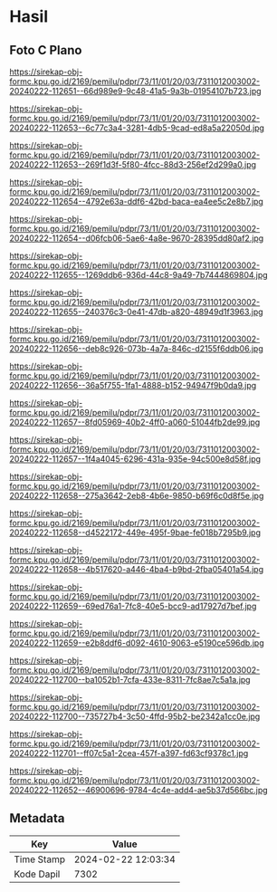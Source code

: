 # Hasil

## Foto C Plano

https://sirekap-obj-formc.kpu.go.id/2169/pemilu/pdpr/73/11/01/20/03/7311012003002-20240222-112651--66d989e9-9c48-41a5-9a3b-01954107b723.jpg

https://sirekap-obj-formc.kpu.go.id/2169/pemilu/pdpr/73/11/01/20/03/7311012003002-20240222-112653--6c77c3a4-3281-4db5-9cad-ed8a5a22050d.jpg

https://sirekap-obj-formc.kpu.go.id/2169/pemilu/pdpr/73/11/01/20/03/7311012003002-20240222-112653--269f1d3f-5f80-4fcc-88d3-256ef2d299a0.jpg

https://sirekap-obj-formc.kpu.go.id/2169/pemilu/pdpr/73/11/01/20/03/7311012003002-20240222-112654--4792e63a-ddf6-42bd-baca-ea4ee5c2e8b7.jpg

https://sirekap-obj-formc.kpu.go.id/2169/pemilu/pdpr/73/11/01/20/03/7311012003002-20240222-112654--d06fcb06-5ae6-4a8e-9670-28395dd80af2.jpg

https://sirekap-obj-formc.kpu.go.id/2169/pemilu/pdpr/73/11/01/20/03/7311012003002-20240222-112655--1269ddb6-936d-44c8-9a49-7b7444869804.jpg

https://sirekap-obj-formc.kpu.go.id/2169/pemilu/pdpr/73/11/01/20/03/7311012003002-20240222-112655--240376c3-0e41-47db-a820-48949d1f3963.jpg

https://sirekap-obj-formc.kpu.go.id/2169/pemilu/pdpr/73/11/01/20/03/7311012003002-20240222-112656--deb8c926-073b-4a7a-846c-d2155f6ddb06.jpg

https://sirekap-obj-formc.kpu.go.id/2169/pemilu/pdpr/73/11/01/20/03/7311012003002-20240222-112656--36a5f755-1fa1-4888-b152-94947f9b0da9.jpg

https://sirekap-obj-formc.kpu.go.id/2169/pemilu/pdpr/73/11/01/20/03/7311012003002-20240222-112657--8fd05969-40b2-4ff0-a060-51044fb2de99.jpg

https://sirekap-obj-formc.kpu.go.id/2169/pemilu/pdpr/73/11/01/20/03/7311012003002-20240222-112657--1f4a4045-6296-431a-935e-94c500e8d58f.jpg

https://sirekap-obj-formc.kpu.go.id/2169/pemilu/pdpr/73/11/01/20/03/7311012003002-20240222-112658--275a3642-2eb8-4b6e-9850-b69f6c0d8f5e.jpg

https://sirekap-obj-formc.kpu.go.id/2169/pemilu/pdpr/73/11/01/20/03/7311012003002-20240222-112658--d4522172-449e-495f-9bae-fe018b7295b9.jpg

https://sirekap-obj-formc.kpu.go.id/2169/pemilu/pdpr/73/11/01/20/03/7311012003002-20240222-112658--4b517620-a446-4ba4-b9bd-2fba05401a54.jpg

https://sirekap-obj-formc.kpu.go.id/2169/pemilu/pdpr/73/11/01/20/03/7311012003002-20240222-112659--69ed76a1-7fc8-40e5-bcc9-ad17927d7bef.jpg

https://sirekap-obj-formc.kpu.go.id/2169/pemilu/pdpr/73/11/01/20/03/7311012003002-20240222-112659--e2b8ddf6-d092-4610-9063-e5190ce596db.jpg

https://sirekap-obj-formc.kpu.go.id/2169/pemilu/pdpr/73/11/01/20/03/7311012003002-20240222-112700--ba1052b1-7cfa-433e-8311-7fc8ae7c5a1a.jpg

https://sirekap-obj-formc.kpu.go.id/2169/pemilu/pdpr/73/11/01/20/03/7311012003002-20240222-112700--735727b4-3c50-4ffd-95b2-be2342a1cc0e.jpg

https://sirekap-obj-formc.kpu.go.id/2169/pemilu/pdpr/73/11/01/20/03/7311012003002-20240222-112701--ff07c5a1-2cea-457f-a397-fd63cf9378c1.jpg

https://sirekap-obj-formc.kpu.go.id/2169/pemilu/pdpr/73/11/01/20/03/7311012003002-20240222-112652--46900696-9784-4c4e-add4-ae5b37d566bc.jpg


## Metadata

| Key        | Value               |
| ---------- | ------------------- |
| Time Stamp | 2024-02-22 12:03:34 |
| Kode Dapil | 7302                |



